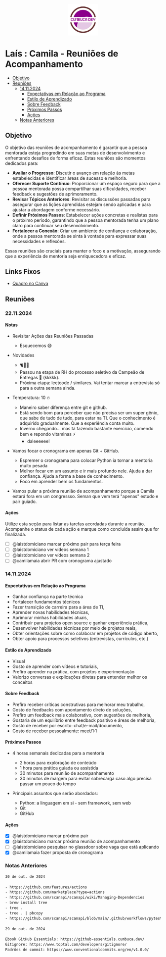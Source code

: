 <!-- markdownlint-disable MD024 -->

<div align="center">
  <picture>
    <source
      media="(prefers-color-scheme: dark)"
      srcset="https://github.com/cumbucadev/design/raw/main/images/logo-dark-transparent.png"
    >
    <img
      alt="Logo do Cumbuca Dev"
      src="https://github.com/cumbucadev/design/raw/main/images/logo-light-transparent.png"
      width="20%"
    >
  </picture>
</div>

# Laís : Camila - Reuniões de Acompanhamento

- [Objetivo](#objetivo)
- [Reuniões](#reuniões)
  <!-- - [<data próxima reunião>](#)
    - [Notas](#notas)
    - [Ações](#ações) -->
  - [14.11.2024](#14112024)
    - [Expectativas em Relação ao Programa](#expectativas-em-relação-ao-programa)
    - [Estilo de Aprendizado](#estilo-de-aprendizado)
    - [Sobre Feedback](#sobre-feedback)
    - [Próximos Passos](#próximos-passos)
    - [Ações](#ações)
  - [Notas Anteriores](#notas-anteriores)

## Objetivo

O objetivo das reuniões de acompanhamento é garantir que a pessoa mentorada esteja progredindo em
suas metas de desenvolvimento e enfrentando desafios de forma eficaz. Estas reuniões são momentos
dedicados para:

- **Avaliar o Progresso**: Discutir o avanço em relação às metas estabelecidas e identificar áreas
  de sucesso e melhoria.
- **Oferecer Suporte Contínuo**: Proporcionar um espaço seguro para que a pessoa mentorada possa
  compartilhar suas dificuldades, receber feedback e sugestões de aprimoramento.
- **Revisar Tópicos Anteriores**: Revisitar as discussões passadas para assegurar que as lições
  aprendidas estejam sendo aplicadas e para ajustar a abordagem conforme necessário.
- **Definir Próximos Passos**: Estabelecer ações concretas e realistas para o próximo período,
  garantindo que a pessoa mentorada tenha um plano claro para continuar seu desenvolvimento.
- **Fortalecer a Conexão**: Criar um ambiente de confiança e colaboração, onde a pessoa mentorada se
  sinta à vontade para expressar suas necessidades e reflexões.

Essas reuniões são cruciais para manter o foco e a motivação, assegurando que a experiência de
mentoria seja enriquecedora e eficaz.

## Links Fixos

- [Quadro no Canva](https://www.canva.com/design/DAGU-WlCwX8/XSTfDAMzzMeRQco6thVlOQ/edit)

## Reuniões

### 22.11.2024

#### Notas

- Revisitar Ações das Reuniões Passadas
  - Esquecemos 😅
- Novidades
  - 🐈🚶‍♀️
  - Passou na etapa de RH do processo seletivo da Campeão de Entregas 🦸 (kkkkk).
  - Próxima etapa: leetcode / similares. Vai tentar marcar a entrevista só para a outra semana
    ainda.
- Temperatura: 10 🔥
  - Maneiro saber diferença entre git e github.
  - Está sendo bom para perceber que não precisa ser um super gênio, que sabe de tudo de tudo, para
    estar na TI. Que o conhecimento é adquirido gradualmente. Que a experiência conta muito.
  - Inverno chegando... mas tá fazendo bastante exercício, comendo bem e repondo vitaminas ⚡
    - daleeeeee!
- Vamos focar o cronograma em apenas Git + GitHub.

  - Espremer o cronograma para colocar Python ia tornar a mentoria muito pesada
  - Melhor focar em um assunto e ir mais profundo nele. Ajuda a dar confiança. Ajuda a forma a base
    de conhecimento.
  - Foco em aprender bem os fundamentos.

- Vamos pular a próxima reunião de acompanhamento porque a Camila estará fora em um congressso.
  Seman que vem terá "apenas" estudo e pair guiado.

#### Ações

Utilize esta seção para listar as tarefas acordadas durante a reunião. Acompanhe o status de cada
ação e marque como concluída assim que for finalizada.

- [ ] @laistdomiciano marcar próximo pair para terça feira
- [ ] @laistdomiciano ver vídeos semana 1
- [ ] @laistdomiciano ver vídeos semana 2
- [ ] @camilamaia abrir PR com cronograma ajustado

### 14.11.2024

#### Expectativas em Relação ao Programa

- Ganhar confiança na parte técnica
- Fortalecer fundamentos técnicos
- Fazer transição de carreira para a área de TI,
- Aprender novas habilidades técnicas,
- Aprimorar minhas habilidades atuais,
- Contribuir para projetos open source e ganhar experiência prática,
- Desenvolver habilidades técnicas por meio de projetos reais,
- Obter orientações sobre como colaborar em projetos de código aberto,
- Obter apoio para processos seletivos (entrevistas, currículos, etc.)

#### Estilo de Aprendizado

- Visual
- Gosto de aprender com vídeos e tutoriais,
- Prefiro aprender na prática, com projetos e experimentação
- Valorizo conversas e explicações diretas para entender melhor os conceitos

#### Sobre Feedback

- Prefiro receber críticas construtivas para melhorar meu trabalho,
- Gosto de feedbacks com apontamento direto de soluções,
- Prefiro um feedback mais colaborativo, com sugestões de melhoria,
- Gostaria de um equilíbrio entre feedback positivo e áreas de melhoria,
- Gosto de receber por escrito: chat/e-mail/documento,
- Gosto de receber pessoalmente: meet/1:1

#### Próximos Passos

- 4 horas semanais dedicadas para a mentoria

  - 2 horas para exploração de conteúdo
  - 1 hora para prática guiada ou assistida
  - 30 minutos para reunião de acompanhamento
  - 30 minutos de margem para evitar sobrecarga caso algo precisa passar um pouco do tempo

- Principais assuntos que serão abordados:
  - Python: a linguagem em si - sem framework, sem web
  - Git
  - GitHub

#### Ações

- [x] @laistdomiciano marcar próximo pair
- [x] @laistdomiciano marcar próxima reunião de acompanhamento
- [ ] @laistdomiciano pesquisar no glassdoor sobre vaga que está aplicando
- [x] @camilamaia fazer proposta de cronograma

### Notas Anteriores

```txt
30 de out. de 2024

- https://github.com/features/actions
- https://github.com/marketplace?type=actions
- https://github.com/scanapi/scanapi/wiki/Managing-Dependencies
- brew install tree
- tree .
- tree . | pbcopy
- https://github.com/scanapi/scanapi/blob/main/.github/workflows/pytest-and-codecov.yml

29 de out. de 2024

Ebook GitHub Essentials: https://github-essentials.cumbuca.dev/
Gitignore: https://www.toptal.com/developers/gitignore/
Padrões de commit: https://www.conventionalcommits.org/en/v1.0.0/
```

